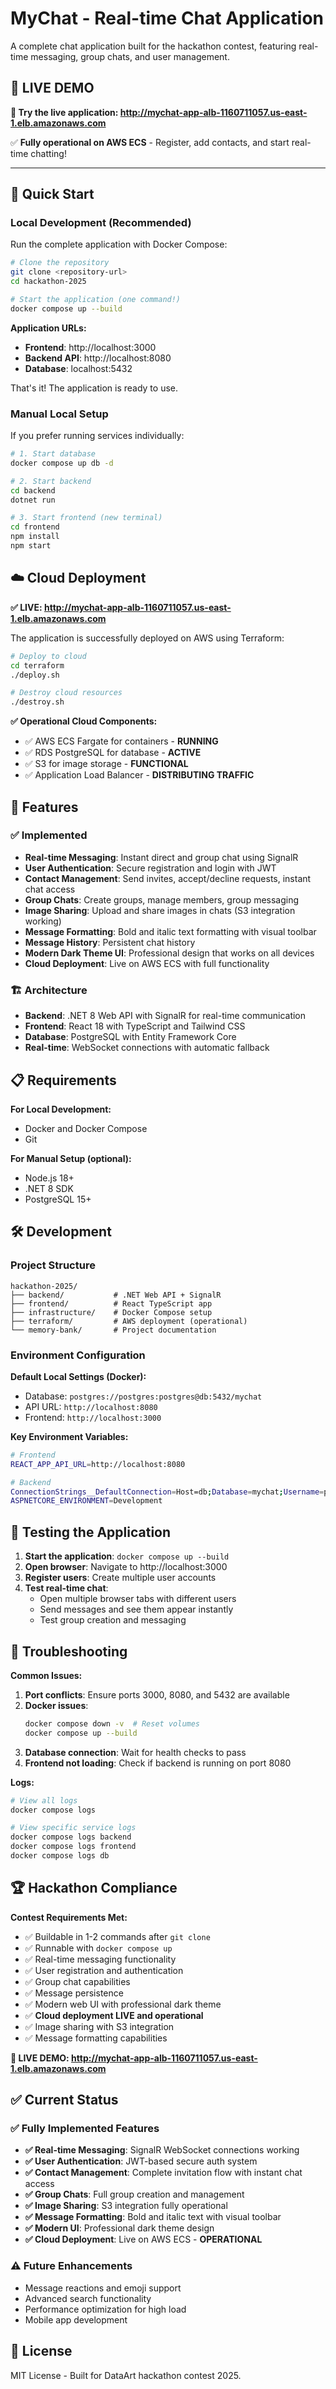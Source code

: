 # MyChat - Real-time Chat Application

A complete chat application built for the hackathon contest, featuring real-time messaging, group chats, and user management.

## 🌟 **LIVE DEMO**

**🔗 Try the live application: http://mychat-app-alb-1160711057.us-east-1.elb.amazonaws.com**

✅ **Fully operational on AWS ECS** - Register, add contacts, and start real-time chatting!

---

## 🚀 Quick Start

### Local Development (Recommended)

Run the complete application with Docker Compose:

```bash
# Clone the repository
git clone <repository-url>
cd hackathon-2025

# Start the application (one command!)
docker compose up --build
```

**Application URLs:**
- **Frontend**: http://localhost:3000
- **Backend API**: http://localhost:8080
- **Database**: localhost:5432

That's it! The application is ready to use.

### Manual Local Setup

If you prefer running services individually:

```bash
# 1. Start database
docker compose up db -d

# 2. Start backend
cd backend
dotnet run

# 3. Start frontend (new terminal)
cd frontend
npm install
npm start
```

## ☁️ Cloud Deployment

**✅ LIVE: http://mychat-app-alb-1160711057.us-east-1.elb.amazonaws.com**

The application is successfully deployed on AWS using Terraform:

```bash
# Deploy to cloud
cd terraform
./deploy.sh

# Destroy cloud resources
./destroy.sh
```

**✅ Operational Cloud Components:**
- ✅ AWS ECS Fargate for containers - **RUNNING**
- ✅ RDS PostgreSQL for database - **ACTIVE**
- ✅ S3 for image storage - **FUNCTIONAL**
- ✅ Application Load Balancer - **DISTRIBUTING TRAFFIC**

## 🎯 Features

### ✅ Implemented
- **Real-time Messaging**: Instant direct and group chat using SignalR
- **User Authentication**: Secure registration and login with JWT
- **Contact Management**: Send invites, accept/decline requests, instant chat access
- **Group Chats**: Create groups, manage members, group messaging
- **Image Sharing**: Upload and share images in chats (S3 integration working)
- **Message Formatting**: Bold and italic text formatting with visual toolbar
- **Message History**: Persistent chat history
- **Modern Dark Theme UI**: Professional design that works on all devices
- **Cloud Deployment**: Live on AWS ECS with full functionality

### 🏗️ Architecture
- **Backend**: .NET 8 Web API with SignalR for real-time communication
- **Frontend**: React 18 with TypeScript and Tailwind CSS
- **Database**: PostgreSQL with Entity Framework Core
- **Real-time**: WebSocket connections with automatic fallback

## 📋 Requirements

**For Local Development:**
- Docker and Docker Compose
- Git

**For Manual Setup (optional):**
- Node.js 18+
- .NET 8 SDK
- PostgreSQL 15+

## 🛠️ Development

### Project Structure
```
hackathon-2025/
├── backend/           # .NET Web API + SignalR
├── frontend/          # React TypeScript app
├── infrastructure/    # Docker Compose setup
├── terraform/         # AWS deployment (operational)
└── memory-bank/       # Project documentation
```

### Environment Configuration

**Default Local Settings (Docker):**
- Database: `postgres://postgres:postgres@db:5432/mychat`
- API URL: `http://localhost:8080`
- Frontend: `http://localhost:3000`

**Key Environment Variables:**
```bash
# Frontend
REACT_APP_API_URL=http://localhost:8080

# Backend
ConnectionStrings__DefaultConnection=Host=db;Database=mychat;Username=postgres;Password=postgres
ASPNETCORE_ENVIRONMENT=Development
```

## 🧪 Testing the Application

1. **Start the application**: `docker compose up --build`
2. **Open browser**: Navigate to http://localhost:3000
3. **Register users**: Create multiple user accounts
4. **Test real-time chat**: 
   - Open multiple browser tabs with different users
   - Send messages and see them appear instantly
   - Test group creation and messaging

## 🐛 Troubleshooting

**Common Issues:**

1. **Port conflicts**: Ensure ports 3000, 8080, and 5432 are available
2. **Docker issues**: 
   ```bash
   docker compose down -v  # Reset volumes
   docker compose up --build
   ```
3. **Database connection**: Wait for health checks to pass
4. **Frontend not loading**: Check if backend is running on port 8080

**Logs:**
```bash
# View all logs
docker compose logs

# View specific service logs
docker compose logs backend
docker compose logs frontend
docker compose logs db
```

## 🏆 Hackathon Compliance

**Contest Requirements Met:**
- ✅ Buildable in 1-2 commands after `git clone`
- ✅ Runnable with `docker compose up`
- ✅ Real-time messaging functionality
- ✅ User registration and authentication
- ✅ Group chat capabilities
- ✅ Message persistence
- ✅ Modern web UI with professional dark theme
- ✅ **Cloud deployment LIVE and operational**
- ✅ Image sharing with S3 integration
- ✅ Message formatting capabilities

**🌟 LIVE DEMO: http://mychat-app-alb-1160711057.us-east-1.elb.amazonaws.com**

## ✅ Current Status

### ✅ **Fully Implemented Features**
- **✅ Real-time Messaging**: SignalR WebSocket connections working
- **✅ User Authentication**: JWT-based secure auth system
- **✅ Contact Management**: Complete invitation flow with instant chat access
- **✅ Group Chats**: Full group creation and management
- **✅ Image Sharing**: S3 integration fully operational
- **✅ Message Formatting**: Bold and italic text with visual toolbar
- **✅ Modern UI**: Professional dark theme design
- **✅ Cloud Deployment**: Live on AWS ECS - **OPERATIONAL**

### ⚠️ **Future Enhancements**
- Message reactions and emoji support
- Advanced search functionality
- Performance optimization for high load
- Mobile app development

## 📄 License

MIT License - Built for DataArt hackathon contest 2025.
